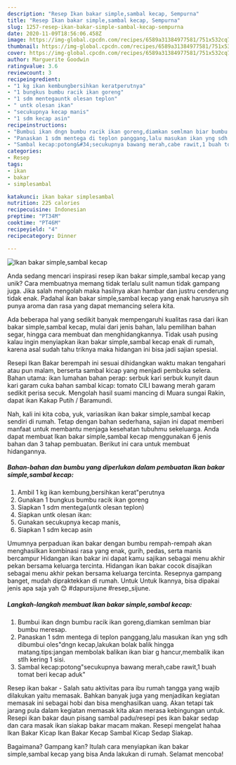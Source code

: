 ```yaml
---
description: "Resep Ikan bakar simple,sambal kecap, Sempurna"
title: "Resep Ikan bakar simple,sambal kecap, Sempurna"
slug: 1257-resep-ikan-bakar-simple-sambal-kecap-sempurna
date: 2020-11-09T18:56:06.458Z
image: https://img-global.cpcdn.com/recipes/6589a31384977581/751x532cq70/ikan-bakar-simplesambal-kecap-foto-resep-utama.jpg
thumbnail: https://img-global.cpcdn.com/recipes/6589a31384977581/751x532cq70/ikan-bakar-simplesambal-kecap-foto-resep-utama.jpg
cover: https://img-global.cpcdn.com/recipes/6589a31384977581/751x532cq70/ikan-bakar-simplesambal-kecap-foto-resep-utama.jpg
author: Marguerite Goodwin
ratingvalue: 3.6
reviewcount: 3
recipeingredient:
- "1 kg ikan kembungbersihkan keratperutnya"
- "1 bungkus bumbu racik ikan goreng"
- "1 sdm mentegauntk olesan teplon"
- " untk olesan ikan"
- "secukupnya kecap manis"
- "1 sdm kecap asin"
recipeinstructions:
- "Bumbui ikan dngn bumbu racik ikan goreng,diamkan semlman biar bumbu meresap."
- "Panaskan 1 sdm mentega di teplon panggang,lalu masukan ikan yng sdh dibumbui oles&#34;dngn kecap,lakukan bolak balik hingga matang.tips:jangan membolak balikan ikan biar g hancur,membalik ikan stlh kering 1 sisi."
- "Sambal kecap:potong&#34;secukupnya bawang merah,cabe rawit,1 buah tomat beri kecap aduk&#34;"
categories:
- Resep
tags:
- ikan
- bakar
- simplesambal

katakunci: ikan bakar simplesambal 
nutrition: 225 calories
recipecuisine: Indonesian
preptime: "PT34M"
cooktime: "PT46M"
recipeyield: "4"
recipecategory: Dinner

---
```



![Ikan bakar simple,sambal kecap](https://img-global.cpcdn.com/recipes/6589a31384977581/751x532cq70/ikan-bakar-simplesambal-kecap-foto-resep-utama.jpg)

Anda sedang mencari inspirasi resep ikan bakar simple,sambal kecap yang unik? Cara membuatnya memang tidak terlalu sulit namun tidak gampang juga. Jika salah mengolah maka hasilnya akan hambar dan justru cenderung tidak enak. Padahal ikan bakar simple,sambal kecap yang enak harusnya sih punya aroma dan rasa yang dapat memancing selera kita.

Ada beberapa hal yang sedikit banyak mempengaruhi kualitas rasa dari ikan bakar simple,sambal kecap, mulai dari jenis bahan, lalu pemilihan bahan segar, hingga cara membuat dan menghidangkannya. Tidak usah pusing kalau ingin menyiapkan ikan bakar simple,sambal kecap enak di rumah, karena asal sudah tahu triknya maka hidangan ini bisa jadi sajian spesial.

Resepi Ikan Bakar berempah ini sesuai dihidangkan waktu makan tengahari atau pun malam, berserta sambal kicap yang menjadi pembuka selera. Bahan utama: ikan lumahan bahan perap: serbuk kari serbuk kunyit daun kari garam cuka bahan sambal kicap: tomato CILI bawang merah garam sedikit perisa secuk. Mengolah hasil suami mancing di Muara sungai Rakin, dapat ikan Kakap Putih / Baramundi.


Nah, kali ini kita coba, yuk, variasikan ikan bakar simple,sambal kecap sendiri di rumah. Tetap dengan bahan sederhana, sajian ini dapat memberi manfaat untuk membantu menjaga kesehatan tubuhmu sekeluarga. Anda dapat membuat Ikan bakar simple,sambal kecap menggunakan 6 jenis bahan dan 3 tahap pembuatan. Berikut ini cara untuk membuat hidangannya.

<!--inarticleads1-->

##### Bahan-bahan dan bumbu yang diperlukan dalam pembuatan Ikan bakar simple,sambal kecap:

1. Ambil 1 kg ikan kembung,bersihkan kerat&#34;perutnya
1. Gunakan 1 bungkus bumbu racik ikan goreng
1. Siapkan 1 sdm mentega(untk olesan teplon)
1. Siapkan  untk olesan ikan:
1. Gunakan secukupnya kecap manis,
1. Siapkan 1 sdm kecap asin


Umumnya perpaduan ikan bakar dengan bumbu rempah-rempah akan menghasilkan kombinasi rasa yang enak, gurih, pedas, serta manis bercampur Hidangan ikan bakar ini dapat kamu sajikan sebagai menu akhir pekan bersama keluarga tercinta. Hidangan ikan bakar cocok disajikan sebagai menu akhir pekan bersama keluarga tercinta. Resepnya gampang banget, mudah dipraktekkan di rumah. Untuk Untuk Ikannya, bisa dipakai jenis apa saja yah 😊 #dapursijune #resep_sijune. 

<!--inarticleads2-->

##### Langkah-langkah membuat Ikan bakar simple,sambal kecap:

1. Bumbui ikan dngn bumbu racik ikan goreng,diamkan semlman biar bumbu meresap.
1. Panaskan 1 sdm mentega di teplon panggang,lalu masukan ikan yng sdh dibumbui oles&#34;dngn kecap,lakukan bolak balik hingga matang.tips:jangan membolak balikan ikan biar g hancur,membalik ikan stlh kering 1 sisi.
1. Sambal kecap:potong&#34;secukupnya bawang merah,cabe rawit,1 buah tomat beri kecap aduk&#34;


Resep ikan bakar - Salah satu aktivitas para ibu rumah tangga yang wajib dilakukan yaitu memasak. Bahkan banyak juga yang menjadikan kegiatan memasak ini sebagai hobi dan bisa menghasilkan uang. Akan tetapi tak jarang pula dalam kegiatan memasak kita akan merasa kebingungan untuk. Resepi ikan bakar daun pisang sambal padu/resepi pes ikan bakar sedap dan cara masak ikan siakap bakar macam makan. Resepi mengelat hahaa Ikan Bakar Kicap Ikan Bakar Kecap Sambal Kicap Sedap Siakap. 

Bagaimana? Gampang kan? Itulah cara menyiapkan ikan bakar simple,sambal kecap yang bisa Anda lakukan di rumah. Selamat mencoba!
